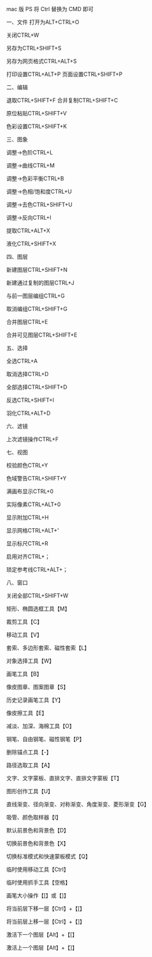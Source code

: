 mac 版 PS 将 Ctrl 替换为 CMD 即可

一、文件
打开为ALT+CTRL+O

关闭CTRL+W

另存为CTRL+SHIFT+S

另存为网页格式CTRL+ALT+S

打印设置CTRL+ALT+P
页面设置CTRL+SHIFT+P

二、编辑

退取CTRL+SHIFT+F
合并复制CTRL+SHIFT+C

原位粘贴CTRL+SHIFT+V

色彩设置CTRL+SHIFT+K

三、图象

调整→色阶CTRL+L

调整→曲线CTRL+M

调整→色彩平衡CTRL+B

调整→色相/饱和度CTRL+U

调整→去色CTRL+SHIFT+U

调整→反向CTRL+I

提取CTRL+ALT+X

液化CTRL+SHIFT+X

四、图层

新建图层CTRL+SHIFT+N

新建通过复制的图层CTRL+J

与前一图层编组CTRL+G

取消编组CTRL+SHIFT+G

合并图层CTRL+E

合并可见图层CTRL+SHIFT+E

五、选择

全选CTRL+A

取消选择CTRL+D

全部选择CTRL+SHIFT+D

反选CTRL+SHIFT+I

羽化CTRL+ALT+D

六、滤镜

上次滤镜操作CTRL+F

七、视图

校验颜色CTRL+Y

色域警告CTRL+SHIFT+Y

满画布显示CTRL+0

实际像素CTRL+ALT+0

显示附加CTRL+H

显示网格CTRL+ALT+'

显示标尺CTRL+R

启用对齐CTRL+；

琐定参考线CTRL+ALT+；

八、窗口

关闭全部CTRL+SHIFT+W

矩形、椭圆选框工具【M】

裁剪工具【C】

移动工具【V】

套索、多边形套索、磁性套索【L】

对象选择工具【W】

画笔工具【B】

像皮图章、图案图章【S】

历史记录画笔工具【Y】

像皮擦工具【E】

减淡、加深、海棉工具【O】

钢笔、自由钢笔、磁性钢笔【P】

删除锚点工具【-】

路径选取工具【A】

文字、文字蒙板、直排文字、直排文字蒙板【T】

图形创作工具【U】

直线渐变、径向渐变、对称渐变、角度渐变、菱形渐变【G】

吸管、颜色取样器【I】

默认前景色和背景色【D】

切换前景色和背景色【X】

切换标准模式和快速蒙板模式【Q】

临时使用移动工具【Ctrl】


临时使用抓手工具【空格】

画笔大小操作【[】或【]】

将当前层下移一层【Ctrl】+【[】

将当前层上移一层【Ctrl】+【]】

激活下一个图层【Alt】+【[】

激活上一个图层【Alt】+【]】
